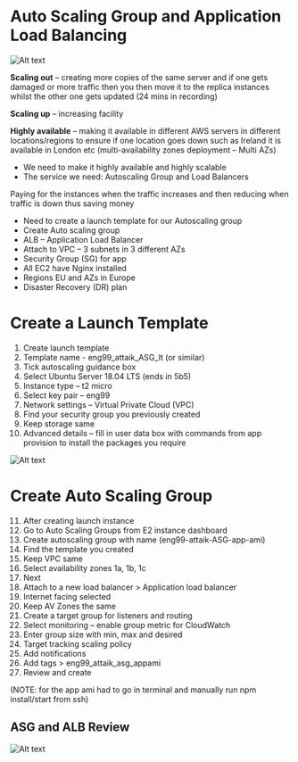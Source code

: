 # Auto Scaling Group and Application Load Balancing 

![Alt text](relative/path/to/img.jpg?raw=true "Autoscaling and Load Balancing Diagram")

**Scaling out** – creating more copies of the same server and if one gets damaged or more traffic then you then move it to the replica instances whilst the other one gets updated (24 mins in recording)

**Scaling up** – increasing facility 

**Highly available** – making it available in different AWS servers in different locations/regions to ensure if one location goes down such as Ireland it is available in London etc (multi-availability zones deployment – Multi AZs)


- We need to make it highly available and highly scalable 
- The service we need: Autoscaling Group and Load Balancers

Paying for the instances when the traffic increases and then reducing when traffic is down thus saving money

-	Need to create a launch template for our Autoscaling group
-	Create Auto scaling group
-	ALB – Application Load Balancer
-	Attach to VPC – 3 subnets in 3 different AZs
-	Security Group  (SG) for app
-	All EC2 have Nginx installed 
-	Regions EU and AZs in Europe
-	Disaster Recovery (DR) plan


# Create a Launch Template
1.	Create launch template
2.	Template name - eng99_attaik_ASG_lt (or similar)
3.	Tick autoscaling guidance box
4.	Select Ubuntu Server 18.04 LTS (ends in 5b5)
5.	Instance type – t2 micro
6.	Select key pair – eng99
7.	Network settings – Virtual Private Cloud (VPC)
8.	Find your security group you previously created
9.	Keep storage same
10.	Advanced details – fill in user data box with commands from app provision to install the packages you require

![Alt text](relative/path/to/img.jpg?raw=true "Launch template advanced detail")

# Create Auto Scaling Group
11.	After creating launch instance 
12.	Go to Auto Scaling Groups from E2 instance dashboard
13.	Create autoscaling group with name (eng99-attaik-ASG-app-ami)
14.	Find the template you created
15.	Keep VPC same
16.	Select availability zones 1a, 1b, 1c
17.	Next
18.	Attach to a new load balancer > Application load balancer
19.	Internet facing selected
20.	Keep AV Zones the same 
21.	Create a target group for listeners and routing
22.	Select monitoring – enable group metric for CloudWatch
23.	Enter group size with min, max and desired 
24.	Target tracking scaling policy
25.	Add notifications
26.	Add tags > eng99_attaik_asg_appami
27.	Review and create

(NOTE: for the app ami had to go in terminal and manually run npm install/start from ssh)

## ASG and ALB Review 

![Alt text](relative/path/to/img.jpg?raw=true "Review Diagram")